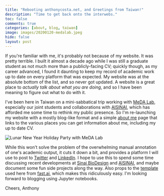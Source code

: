 ```yaml
---
title: "Rebooting anthonycosta.net, and Greetings from Taiwan!"
description: "Time to get back onto the interwebs."
toc: false
comments: true
categories: [about, blog, taiwan]
image: images/20200120-medalab.jpeg
hide: false
layout: post
---
```


If you're familiar with me, it's probably not because of my website. It was pretty terrible. I built it almost a decade ago while I was still a graduate student as not much more than a publicly-facing CV; quickly though, as my career advanced, I found it daunting to keep my record of academic work up to date on every platform that was expected. My website was at the absolute bottom of the list, and so never got updated. A website is a great place to *actually talk about what you are doing*, and so I have been meaning to figure out what to do with it.

I've been here in Taiwan on a mini-sabbatical trip working with [MeDA Lab](https://meda.ai/), especially our joint students and collaborations with [AISINAI](http://aisinai.org/), which has afforded me some time to rethink my public presence. So I'm re-launching my website with a mostly blog-like format and a simple [about me](/about.html) page that links to the various places you can get information about me, including my up to date CV.

![]({{site.baseurl}}/images/20200120-medalab.jpeg "Lunar New Year Holiday Party with MeDA Lab")

While this won't solve the problem of the overwhelming manual annotation of one's academic output, it cuts it down a bit, and provides a platform I will use to post to [Twitter](https://twitter.com/anthonycosta) and [LinkedIn](https://www.linkedin.com/in/anthony-costa-17005a64/). I hope to use this to spend some time discussing recent developments at [Sinai BioDesign](http://sinaibio.design) and [AISINAI](http://aisinai.org), and maybe document some fun side projects along the way. Also props to the [template](https://github.com/fastai/fast_template) used here from [fast.ai](https://www.fast.ai/), which makes this ridiculously easy. I'm looking forward to blogging using Jupyter notebooks.

Cheers,
Anthony
